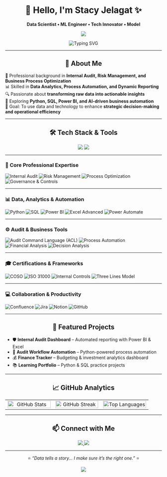 <div align="center">

# 💫 Hello, I'm **Stacy Jelagat** ✨  
**Data Scientist • ML Engineer • Tech Innovator • Model**

<img src="https://capsule-render.vercel.app/api?type=waving&color=ffd6e7&height=120&section=header"/>

![Typing SVG](https://readme-typing-svg.herokuapp.com/?color=ff69b4&size=24&center=true&vCenter=true&width=600&lines=Welcome+to+my+GitHub!;Data+Science+and+Automation+Enthusiast;Machine+Learning+Developer;Audit+and+Risk+Analytics+Professional;Tech+is+my+Canvas+💻✨)

</div>

---

<h2 align="center">🌸 About Me</h2>

💼 Professional background in **Internal Audit, Risk Management, and Business Process Optimization**  
📊 Skilled in **Data Analytics, Process Automation, and Dynamic Reporting**  
🔍 Passionate about **transforming raw data into actionable insights**  
🚀 Exploring **Python, SQL, Power BI, and AI-driven business automation**  
🎯 Goal: To use data and technology to enhance **strategic decision-making and operational efficiency**

---

<h2 align="center">🛠️ Tech Stack & Tools</h2>

<p align="center">
  <img src="https://skillicons.dev/icons?i=python,sqlite,git,github,powershell,excel" />
  <img src="https://img.shields.io/badge/Power%20BI-F2C811?logo=powerbi&logoColor=black" />
</p>

---

### 💼 **Core Professional Expertise**

![Internal Audit](https://img.shields.io/badge/Internal%20Audit-6B3E75?style=for-the-badge&labelColor=9B6B8E&logo=shield&logoColor=white)
![Risk Management](https://img.shields.io/badge/Risk%20Management-6B3E75?style=for-the-badge&labelColor=B597BD&logo=alert&logoColor=white)
![Process Optimization](https://img.shields.io/badge/Process%20Optimization-6B3E75?style=for-the-badge&labelColor=DBC7DE&logo=progress&logoColor=white)
![Governance & Controls](https://img.shields.io/badge/GRC-6B3E75?style=for-the-badge&labelColor=C1A4C7&logo=checkshield&logoColor=white)

---

### 📊 **Data, Analytics & Automation**

![Python](https://img.shields.io/badge/Python-6B3E75?style=for-the-badge&labelColor=C1A4C7&logo=python&logoColor=white)
![SQL](https://img.shields.io/badge/SQL-6B3E75?style=for-the-badge&labelColor=B597BD&logo=database&logoColor=white)
![Power BI](https://img.shields.io/badge/Power%20BI-6B3E75?style=for-the-badge&labelColor=9B6B8E&logo=powerbi&logoColor=white)
![Excel Advanced](https://img.shields.io/badge/Excel%20Advanced-6B3E75?style=for-the-badge&labelColor=DBC7DE&logo=microsoftexcel&logoColor=white)
![Power Automate](https://img.shields.io/badge/Power%20Automate-6B3E75?style=for-the-badge&labelColor=B597BD&logo=powerautomate&logoColor=white)

---

### ⚙️ **Audit & Business Tools**

![Audit Command Language (ACL)](https://img.shields.io/badge/Audit%20Analytics-6B3E75?style=for-the-badge&labelColor=DBC7DE)
![Process Automation](https://img.shields.io/badge/Automation-6B3E75?style=for-the-badge&labelColor=B597BD&logo=magic&logoColor=white)
![Financial Analysis](https://img.shields.io/badge/Financial%20Analysis-6B3E75?style=for-the-badge&labelColor=C1A4C7)
![Decision Analysis](https://img.shields.io/badge/Decision%20Making-6B3E75?style=for-the-badge&labelColor=9B6B8E)

---

### 🎓 **Certifications & Frameworks**

![COSO](https://img.shields.io/badge/COSO%20Framework-6B3E75?style=for-the-badge&labelColor=9B6B8E)
![ISO 31000](https://img.shields.io/badge/ISO%2031000-6B3E75?style=for-the-badge&labelColor=B597BD)
![Internal Controls](https://img.shields.io/badge/Internal%20Controls-6B3E75?style=for-the-badge&labelColor=C1A4C7)
![Three Lines Model](https://img.shields.io/badge/3%20Lines%20of%20Defense-6B3E75?style=for-the-badge&labelColor=DBC7DE)

---

### 💻 **Collaboration & Productivity**

![Confluence](https://img.shields.io/badge/Confluence-6B3E75?style=for-the-badge&labelColor=C1A4C7&logo=confluence&logoColor=white)
![Jira](https://img.shields.io/badge/Jira-6B3E75?style=for-the-badge&labelColor=9B6B8E&logo=jira&logoColor=white)
![Notion](https://img.shields.io/badge/Notion-6B3E75?style=for-the-badge&labelColor=B597BD&logo=notion&logoColor=white)
![GitHub](https://img.shields.io/badge/GitHub-6B3E75?style=for-the-badge&labelColor=DBC7DE&logo=github&logoColor=white)

---

<h2 align="center">🔭 Featured Projects</h2>

- 🛡️ **Internal Audit Dashboard** – Automated reporting with Power BI & Excel  
- 🤖 **Audit Workflow Automation** – Python-powered process automation  
- 💰 **Finance Tracker** – Budgeting & investment analytics dashboard  
- 📚 **Learning Portfolio** – Python & SQL practice projects  

---

<h2 align="center">📈 GitHub Analytics</h2>

<div align="center">

<table>
  <tr>
    <td align="center" width="33%">
      <img src="https://github-readme-stats.vercel.app/api?username=StacyJelagat&show_icons=true&count_private=true&hide_border=true&title_color=ff69b4&icon_color=ffb6c1&text_color=333&bg_color=ffebf3,ffffff,ffd6e7" alt="GitHub Stats" width="100%"/>
    </td>
    <td align="center" width="33%">
      <img src="https://github-readme-streak-stats.herokuapp.com?user=StacyJelagat&hide_border=true&background=ffebf3,ffffff,ffd6e7&stroke=ff69b4&ring=ff69b4&fire=ff69b4&currStreakLabel=ff69b4" alt="GitHub Streak" width="100%"/>
    </td>
    <td align="center" width="33%">
      <img src="https://github-readme-stats.vercel.app/api/top-langs/?username=StacyJelagat&layout=compact&hide_border=true&title_color=ff69b4&text_color=333&bg_color=ffebf3,ffffff,ffd6e7" alt="Top Languages" width="100%"/>
    </td>
  </tr>
</table>

</div>


---

<h2 align="center">📫 Connect with Me</h2>

<p align="center">
  <a href="[https://www.linkedin.com/in/stacy-jelagat/" target="_blank">
    <img src="https://img.shields.io/badge/LinkedIn-ff69b4?style=for-the-badge&logo=linkedin&logoColor=white" />
  </a>
  <a href="mailto:stacyjelagat17@gmail.com">
    <img src="https://img.shields.io/badge/Email-ffb6c1?style=for-the-badge&logo=gmail&logoColor=white" />
  </a>
</p>

---

<div align="center">

⭐ *“Data tells a story... I make sure it’s the right one.”* ⭐  

<img src="https://capsule-render.vercel.app/api?type=waving&color=ffd6e7&height=100&section=footer"/>

</div>
